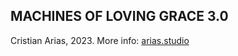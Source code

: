 ## MACHINES OF LOVING GRACE 3.0
Cristian Arias, 2023. More info: [arias.studio](https://arias.studio/molg)

